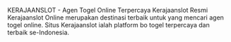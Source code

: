 KERAJAANSLOT - Agen Togel Online Terpercaya Kerajaanslot Resmi
Kerajaanslot Online merupakan destinasi terbaik untuk yang mencari agen togel online. Situs Kerajaanslot ialah platform bo togel terpercaya dan terbaik se-Indonesia.
